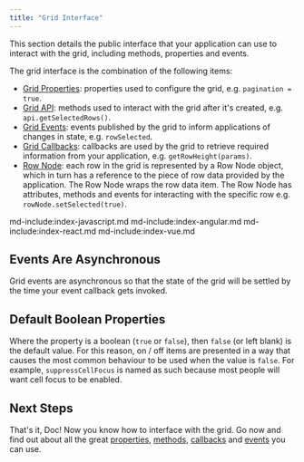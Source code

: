 ```yaml
---
title: "Grid Interface"
---
```


This section details the public interface that your application can use to interact with the grid, including methods, properties and events.

The grid interface is the combination of the following items:

- [Grid Properties](/grid-properties/): properties used to configure the grid, e.g. `pagination = true`.
- [Grid API](/grid-api/): methods used to interact with the grid after it's created, e.g. `api.getSelectedRows()`.
- [Grid Events](/grid-events/): events published by the grid to inform applications of changes in state, e.g. `rowSelected`.
- [Grid Callbacks](/grid-callbacks/): callbacks are used by the grid to retrieve required information from your application, e.g. `getRowHeight(params)`.
- [Row Node](/row-object/): each row in the grid is represented by a Row Node object, which in turn has a reference to the piece of row data provided by the application. The Row Node wraps the row data item. The Row Node has attributes, methods and events for interacting with the specific row e.g. `rowNode.setSelected(true)`.

md-include:index-javascript.md
md-include:index-angular.md
md-include:index-react.md
md-include:index-vue.md

## Events Are Asynchronous

Grid events are asynchronous so that the state of the grid will be settled by the time your event callback gets invoked.

## Default Boolean Properties

Where the property is a boolean (`true` or `false`), then `false` (or left blank) is the default value. For this reason, on / off items are presented in a way that causes the most common behaviour to be used when the value is `false`. For example, `suppressCellFocus` is named as such because most people will want cell focus to be enabled.

## Next Steps

That's it, Doc! Now you know how to interface with the grid. Go now and find out about all the great [properties](/grid-properties/), [methods](/grid-api/), [callbacks](/grid-callbacks/) and [events](/grid-events/) you can use.
